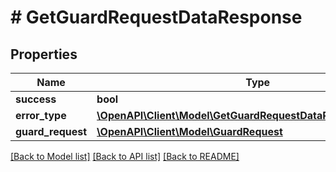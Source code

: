 # # GetGuardRequestDataResponse

## Properties

Name | Type | Description | Notes
------------ | ------------- | ------------- | -------------
**success** | **bool** |  | [optional]
**error_type** | [**\OpenAPI\Client\Model\GetGuardRequestDataResponseErrorType**](GetGuardRequestDataResponseErrorType.md) |  | [optional]
**guard_request** | [**\OpenAPI\Client\Model\GuardRequest**](GuardRequest.md) |  | [optional]

[[Back to Model list]](../../README.md#models) [[Back to API list]](../../README.md#endpoints) [[Back to README]](../../README.md)
